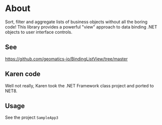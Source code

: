 # About

Sort, filter and aggregate lists of business objects without all the boring code! This library provides a powerful "view" approach to data binding .NET objects to user interface controls.

## See

https://github.com/geomatics-io/BindingListView/tree/master

## Karen code

Well not really, Karen took the .NET Framework class project and ported to NET8.

## Usage

See the project `SampleApp3`
